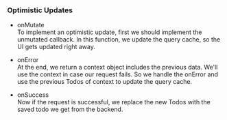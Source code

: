 ### Optimistic Updates
- onMutate <br>
To implement an optimistic update, first we should implement the unmutated callback. 
In this function, we update the query cache, so the UI gets updated right away.

- onError <br>
At the end, we return a context object includes the previous data. We'll use the context in case our request fails.
So we handle the onError and use the previous Todos of context to update the query cache. 

- onSuccess <br>
Now if the request is successful, we replace the new Todos with the saved todo we get from the backend.



